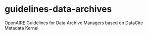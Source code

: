 # guidelines-data-archives
OpenAIRE Guidelines for Data Archive Managers based on DataCite Metadata Kernel
